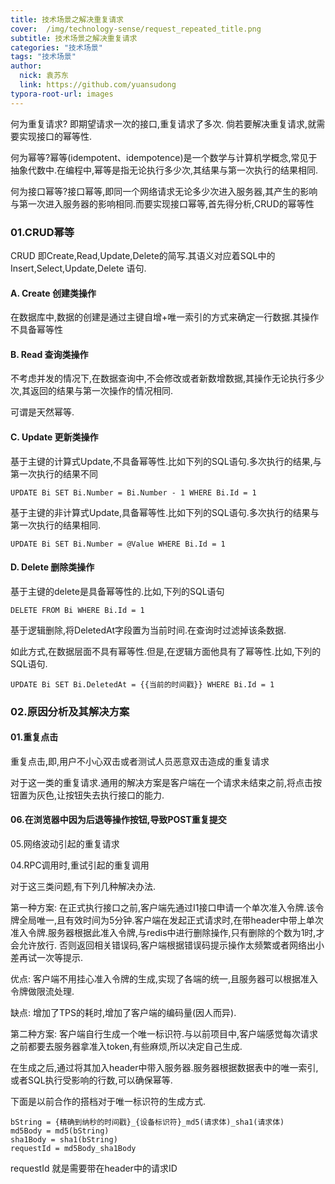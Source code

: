 ```yaml
---
title: 技术场景之解决重复请求
cover:  /img/technology-sense/request_repeated_title.png
subtitle: 技术场景之解决重复请求
categories: "技术场景"
tags: "技术场景"
author:
  nick: 袁苏东
  link: https://github.com/yuansudong
typora-root-url: images
---
```




何为重复请求? 即期望请求一次的接口,重复请求了多次. 倘若要解决重复请求,就需要实现接口的幂等性.



何为幂等?幂等(idempotent、idempotence)是一个数学与计算机学概念,常见于抽象代数中.在编程中,幂等是指无论执行多少次,其结果与第一次执行的结果相同.



何为接口幂等?接口幂等,即同一个网络请求无论多少次进入服务器,其产生的影响与第一次进入服务器的影响相同.而要实现接口幂等,首先得分析,CRUD的幂等性





### 01.CRUD幂等



CRUD 即Create,Read,Update,Delete的简写.其语义对应着SQL中的Insert,Select,Update,Delete 语句.



#### A.  Create 创建类操作

  

在数据库中,数据的创建是通过主键自增+唯一索引的方式来确定一行数据.其操作不具备幂等性



#### B.  Read 查询类操作



不考虑并发的情况下,在数据查询中,不会修改或者新数增数据,其操作无论执行多少次,其返回的结果与第一次操作的情况相同.



可谓是天然幂等.



#### C.  Update 更新类操作



基于主键的计算式Update,不具备幂等性.比如下列的SQL语句.多次执行的结果,与第一次执行的结果不同



```
UPDATE Bi SET Bi.Number = Bi.Number - 1 WHERE Bi.Id = 1
```



基于主键的非计算式Update,具备幂等性.比如下列的SQL语句.多次执行的结果与第一次执行的结果相同.



```
UPDATE Bi SET Bi.Number = @Value WHERE Bi.Id = 1
```



#### D.  Delete 删除类操作



基于主键的delete是具备幂等性的.比如,下列的SQL语句



```
DELETE FROM Bi WHERE Bi.Id = 1
```



基于逻辑删除,将DeletedAt字段置为当前时间.在查询时过滤掉该条数据.



如此方式,在数据层面不具有幂等性.但是,在逻辑方面他具有了幂等性.比如,下列的SQL语句.



```
UPDATE Bi SET Bi.DeletedAt = {{当前的时间戳}} WHERE Bi.Id = 1
```



### 02.原因分析及其解决方案



#### 01.重复点击

重复点击,即,用户不小心双击或者测试人员恶意双击造成的重复请求

对于这一类的重复请求.通用的解决方案是客户端在一个请求未结束之前,将点击按钮置为灰色,让按钮失去执行接口的能力.

#### 06.在浏览器中因为后退等操作按钮,导致POST重复提交

05.网络波动引起的重复请求

04.RPC调用时,重试引起的重复调用



对于这三类问题,有下列几种解决办法.



第一种方案: 在正式执行接口之前,客户端先通过I1接口申请一个单次准入令牌.该令牌全局唯一,且有效时间为5分钟.客户端在发起正式请求时,在带header中带上单次准入令牌.服务器根据此准入令牌,与redis中进行删除操作,只有删除的个数为1时,才会允许放行. 否则返回相关错误码,客户端根据错误码提示操作太频繁或者网络出小差再试一次等提示.



优点:  客户端不用挂心准入令牌的生成,实现了各端的统一,且服务器可以根据准入令牌做限流处理.



缺点:  增加了TPS的耗时,增加了客户端的编码量(因人而异).  



第二种方案: 客户端自行生成一个唯一标识符.与以前项目中,客户端感觉每次请求之前都要去服务器拿准入token,有些麻烦,所以决定自己生成.

在生成之后,通过将其加入header中带入服务器.服务器根据数据表中的唯一索引,或者SQL执行受影响的行数,可以确保幂等.



下面是以前合作的搭档对于唯一标识符的生成方式.



```
bString = {精确到纳秒的时间戳}_{设备标识符}_md5(请求体)_sha1(请求体)
md5Body = md5(bString)
sha1Body = sha1(bString)
requestId = md5Body_sha1Body  
```



requestId 就是需要带在header中的请求ID